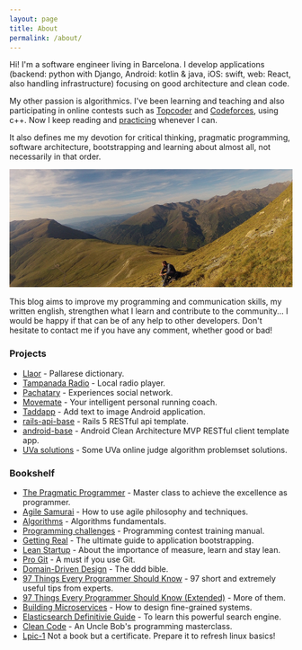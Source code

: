 ```yaml
---
layout: page
title: About
permalink: /about/
---
```


Hi! I'm a software engineer living in Barcelona.
I develop applications
(backend: python with Django, Android: kotlin & java, iOS: swift, web: React, also handling infrastructure)
focusing on good architecture and clean code.

My other passion is algorithmics.
I've been learning and teaching and also participating in online contests
such as [Topcoder](https://www.topcoder.com/members/jfm/)
and [Codeforces](http://codeforces.com/profile/jfm), using c++.
 Now I keep reading and [practicing](https://github.com/jordifierro/uva)
 whenever I can.

It also defines me my devotion for critical thinking, pragmatic programming,
software architecture, bootstrapping
and learning about almost all, not necessarily in that order.

![Me](/assets/images/about.jpg)

This blog aims to improve my programming and communication skills,
my written english, strengthen what I learn and contribute to the community...
I would be happy if that can be of any help to other developers.
Don't hesitate to contact me if you have any comment, whether good or bad!  

### Projects

* [Llaor](/llaor-dictionary) - Pallarese dictionary.
* [Tampanada Radio](/tampanada-radio) - Local radio player.
* [Pachatary](/pachatary-experiences-social-network) - Experiences social network.
* [Movemate](/movemate-intelligent-personal-running-coach) - Your intelligent personal running coach.
* [Taddapp](/taddapp-text-to-image-editor) - Add text to image Android application.
* [rails-api-base](/rails-api-base) - Rails 5 RESTful api template.
* [android-base](/android-base) - Android Clean Architecture
MVP RESTful client template app.
* [UVa solutions](https://github.com/jordifierro/uva) - Some UVa online judge
algorithm problemset solutions.

### Bookshelf

* [The Pragmatic Programmer](https://en.wikipedia.org/wiki/The_Pragmatic_Programmer) -
Master class to achieve the excellence as programmer.
* [Agile Samurai](http://www.goodreads.com/book/show/8248700-the-agile-samurai) -
How to use agile philosophy and techniques.
* [Algorithms](http://www.goodreads.com/book/show/138563.Algorithms) -
Algorithms fundamentals.
* [Programming challenges](http://www.goodreads.com/book/show/1041695.Programming_Challenges) -
Programming contest training manual.
* [Getting Real](https://gettingreal.37signals.com/) - The ultimate guide
to application bootstrapping.
* [Lean Startup](http://theleanstartup.com/book) - About the importance of
measure, learn and stay lean.
* [Pro Git](https://git-scm.com/book/en/v2) - A must if you use Git.
* [Domain-Driven Design](http://domainlanguage.com/ddd/) - The ddd bible.
* [97 Things Every Programmer Should Know](https://www.gitbook.com/book/97-things-every-x-should-know/97-things-every-programmer-should-know/details) -
97 short and extremely useful tips from experts.
* [97 Things Every Programmer Should Know (Extended)](https://leanpub.com/97-Things-Every-Programmer-Should-Know-Extended) -
More of them.
* [Building Microservices](http://shop.oreilly.com/product/0636920033158.do) -
How to design fine-grained systems.
* [Elasticsearch Definitivie Guide](https://www.elastic.co/guide/en/elasticsearch/guide/2.x/index.html) -
To learn this powerful search engine.
* [Clean Code](https://www.goodreads.com/book/show/3735293-clean-code) -
An Uncle Bob's programming masterclass.
* [Lpic-1](https://www.lpi.org/our-certifications/lpic-1-overview) Not a book but a certificate. Prepare it to refresh linux basics!
